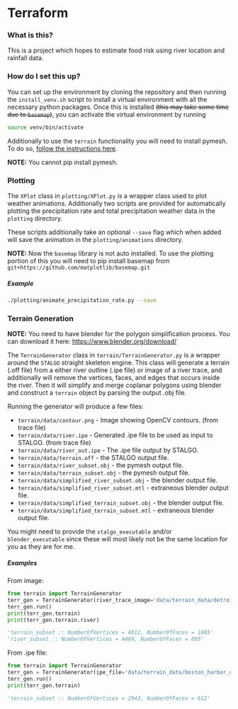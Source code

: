 # Terraform

### What is this?
This is a project which hopes to estimate food risk using river location
    and rainfall data.
    
### How do I set this up?
You can set up the environment by cloning the repository and then running
    the `install_venv.sh` script to install a virtual environment with
    all the necessary python packages.
Once this is installed ~~(this may take some time due to `basemap`)~~, you
    can activate the virtual environment by running
```bash
source venv/bin/activate
```
Additionally to use the `terrain` functionality you will need
    to install pymesh. To do so,
[follow the instructions here](https://pymesh.readthedocs.io/en/latest/installation.html).

**NOTE:** You cannot pip install pymesh.
    

### Plotting
The `XPlot` class in `plotting/XPlot.py` is a wrapper class used to plot
    weather animations. Additionally two scripts are provided for
    automatically plotting the precipitation rate and total precipitation
    weather data in the `plotting` directory.

These scripts additionally take an optional `--save` flag which when
    added will save the animation in the `plotting/animations` directory.

**NOTE:** Now the `basemap` library is not auto installed. To use the plotting
portion of this you will need to pip install basemap from
`git+https://github.com/matplotlib/basemap.git`

##### Example
````bash
./plotting/animate_precipitation_rate.py --save
````

### Terrain Generation
**NOTE:** You need to have blender for the polygon simplification process.
You can download it here: https://www.blender.org/download/

The `TerrainGenerator` class in `terrain/TerrainGenerator.py` is a wrapper
    around the `STALGO` straight skeleton engine. This class will generate a
    terrain (.off file) from a either river outline (.ipe file) or image of
    a river trace, and additionally will remove the vertices, faces, and edges
    that occurs inside the river. Then it will simplify and merge coplanar
    polygons using blender and construct a `terrain` object by parsing the
    output .obj file.

Running the generator will produce a few files:
 - `terrain/data/contour.png`                   - Image showing OpenCV contours.
                                                    (from trace file)
 - `terrain/data/river.ipe`                     - Generated .ipe file to be used as
                                                    input to STALGO.
                                                    (from trace file)
 - `terrain/data/river_out.ipe`                 - The .ipe file output by STALGO.
 - `terrain/data/terrain.off`                   - the STALGO output file.
 - `terrain/data/river_subset.obj`              - the pymesh output file.
 - `terrain/data/terrain_subset.obj`            - the pymesh output file.
 - `terrain/data/simplified_river_subset.obj`   - the blender output file.
 - `terrain/data/simplified_river_subset.mtl`   - extraneous blender output file.
 - `terrain/data/simplified_terrain_subset.obj` - the blender output file.
 - `terrain/data/simplified_terrain_subset.mtl` - extraneous blender output file.

You might need to provide the `stalgo_executable` and/or `blender_executable` since
    these will most likely not be the same location for you as they are for me.

##### Examples
From image:
```python
from terrain import TerrainGenerator
terr_gen = TerrainGenerator(river_trace_image='data/terrain_data/detroit_rivers.png')
terr_gen.run()
print(terr_gen.terrain)
print(terr_gen.terrain.river)

'terrain_subset :: NumberOfVertices = 4812, NumberOfFaces = 1005'
'river_subset :: NumberOfVertices = 4469, NumberOfFaces = 895'
```

From .ipe file:
```python
from terrain import TerrainGenerator
terr_gen = TerrainGenerator(ipe_file='data/terrain_data/boston_harbor_outline.ipe')
terr_gen.run()
print(terr_gen.terrain)

'terrain_subset :: NumberOfVertices = 2943, NumberOfFaces = 612'
```
